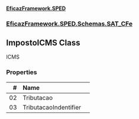 #### [EficazFramework.SPED](EficazFrameworkSPED.md 'EficazFramework SPED')
### [EficazFramework.SPED.Schemas.SAT_CFe](EficazFramework.SPED.Schemas.SAT_CFe.md 'EficazFramework.SPED.Schemas.SAT_CFe')

## ImpostoICMS Class

ICMS
### Properties

| # | Name | |
| ---: | :--- | :--- |
| 02 | Tributacao |  |
| 03 | TributacaoIndentifier |  |
